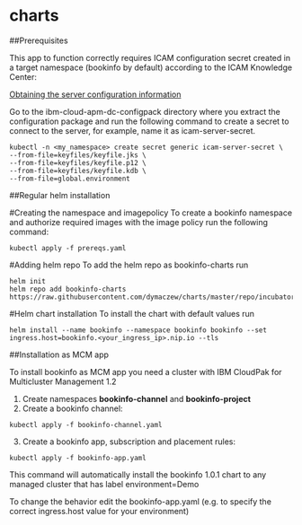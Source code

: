 # charts

##Prerequisites

This app to function correctly requires ICAM configuration secret created in a target namespace (bookinfo by default) according to the ICAM Knowledge Center: 

[Obtaining the server configuration information](https://www.ibm.com/support/knowledgecenter/en/SS8G7U_19.4.0/com.ibm.app.mgmt.doc/content/dc_config_server_info.html?cp=SSFC4F_1.2.0)

Go to the ibm-cloud-apm-dc-configpack directory where you extract the configuration package and run the following command to create a secret to connect to the server, for example, name it as icam-server-secret.
```
kubectl -n <my_namespace> create secret generic icam-server-secret \
--from-file=keyfiles/keyfile.jks \
--from-file=keyfiles/keyfile.p12 \
--from-file=keyfiles/keyfile.kdb \
--from-file=global.environment
```

##Regular helm installation

#Creating the namespace and imagepolicy
To create a bookinfo namespace and authorize required images with the image policy run the following command:
```
kubectl apply -f prereqs.yaml
```

#Adding helm repo
To add the helm repo as bookinfo-charts run
```
helm init
helm repo add bookinfo-charts https://raw.githubusercontent.com/dymaczew/charts/master/repo/incubator/
```
#Helm chart installation
To install the chart with default values run
```
helm install --name bookinfo --namespace bookinfo bookinfo --set ingress.host=bookinfo.<your_ingress_ip>.nip.io --tls
```
##Installation as MCM app

To install bookinfo as MCM app you need a cluster with IBM CloudPak for Multicluster Management 1.2

1. Create namespaces **bookinfo-channel** and **bookinfo-project**
2. Create a bookinfo channel:
```
kubectl apply -f bookinfo-channel.yaml
```
3. Create a bookinfo app, subscription and placement rules:
```
kubectl apply -f bookinfo-app.yaml
```
This command will automatically install the bookinfo 1.0.1 chart to any managed cluster that has label environment=Demo

To change the behavior edit the bookinfo-app.yaml (e.g. to specify the correct ingress.host value for your environment)
